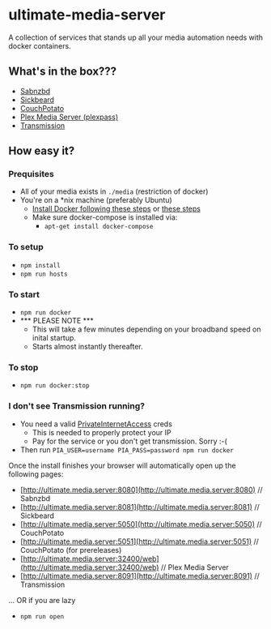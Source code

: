 # ultimate-media-server
A collection of services that stands up all your media automation needs with docker containers.

## What's in the box???
* [Sabnzbd](http://sabnzbd.org)
* [Sickbeard](http://sickbeard.com)
* [CouchPotato](https://couchpota.to)
* [Plex Media Server (plexpass)](https://plex.tv)
* [Transmission](https://transmissionbt.com)

## How easy it?

### Prequisites
* All of your media exists in `./media` (restriction of docker)
* You're on a *nix machine (preferably Ubuntu)
  * [Install Docker following these steps](https://docs.docker.com/linux/step_one/) or [these steps](https://docs.docker.com/linux/step_one/)
  * Make sure docker-compose is installed via:
    * `apt-get install docker-compose`

### To setup
* `npm install`
* `npm run hosts`

### To start
* `npm run docker`
* *** PLEASE NOTE *** 
  * This will take a few minutes depending on your broadband speed on inital startup. 
  * Starts almost instantly thereafter.

### To stop
* `npm run docker:stop`

### I don't see Transmission running?

* You need a valid [PrivateInternetAccess](https://privateinternetaccess.com) creds 
  * This is needed to properly protect your IP
  * Pay for the service or you don't get transmission. Sorry :-(
* Then run `PIA_USER=username PIA_PASS=password npm run docker`

Once the install finishes your browser will automatically open up the following pages:

* [http://ultimate.media.server:8080](http://ultimate.media.server:8080) // Sabnzbd
* [http://ultimate.media.server:8081](http://ultimate.media.server:8081) // Sickbeard
* [http://ultimate.media.server:5050](http://ultimate.media.server:5050) // CouchPotato
* [http://ultimate.media.server:5051](http://ultimate.media.server:5051) // CouchPotato (for prereleases)
* [http://ultimate.media.server:32400/web](http://ultimate.media.server:32400/web) // Plex Media Server
* [http://ultimate.media.server:8091](http://ultimate.media.server:8091) // Transmission

... OR if you are lazy
* `npm run open`
